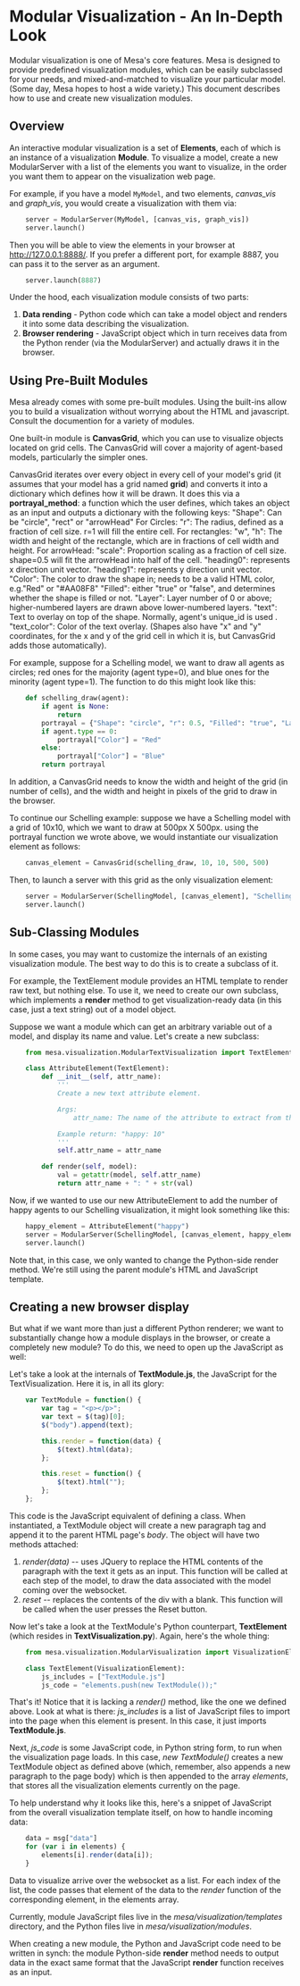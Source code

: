 Modular Visualization - An In-Depth Look
========================================

Modular visualization is one of Mesa's core features. Mesa is designed to provide predefined visualization modules, which can be easily subclassed for your needs, and mixed-and-matched to visualize your particular model. (Some day, Mesa hopes to host a wide variety.) This document describes how to use and create new visualization modules.

## Overview

An interactive modular visualization is a set of **Elements**, each of which is an instance of a visualization **Module**. To visualize a model, create a new ModularServer with a list of the elements you want to visualize, in the order you want them to appear on the visualization web page.

For example, if you have a model `MyModel`, and two elements, *canvas_vis* and *graph_vis*, you would create a visualization with them via:
```python
    server = ModularServer(MyModel, [canvas_vis, graph_vis])
    server.launch()
```
Then you will be able to view the elements in your browser at http://127.0.0.1:8888/. If you prefer a different port, for example 8887, you can pass it to the server as an argument.
```python
    server.launch(8887)
```
Under the hood, each visualization module consists of two parts:

1. **Data rending** - Python code which can take a model object and renders it into some data describing the visualization.
2. **Browser rendering** - JavaScript object which in turn receives data from the Python render (via the ModularServer) and actually draws it in the browser.

## Using Pre-Built Modules

Mesa already comes with some pre-built modules. Using the built-ins allow you to build a visualization without worrying about the HTML and javascript. Consult the documention for a variety of modules.

One built-in module is **CanvasGrid**, which you can use to visualize objects located on grid cells. The CanvasGrid will cover a majority of agent-based models, particularly the simpler ones.

CanvasGrid iterates over every object in every cell of your model's grid (it assumes that your model has a grid named **grid**) and converts it into a dictionary which defines how it will be drawn. It does this via a **portrayal_method**: a function which the user defines, which takes an object as an input and outputs a dictionary with the following keys:
    "Shape": Can be "circle", "rect" or "arrowHead"
        For Circles:
            "r": The radius, defined as a fraction of cell size. r=1 will fill the entire cell.
        For rectangles:
            "w", "h": The width and height of the rectangle, which are in fractions of cell width and height.
        For arrowHead:
            "scale": Proportion scaling as a fraction of cell size. shape=0.5 will fit the arrowHead into half of the cell.
            "heading0": represents x direction unit vector.
            "heading1": represents y direction unit vector.
    "Color": The color to draw the shape in; needs to be a valid HTML color, e.g."Red" or "#AA08F8"
    "Filled": either "true" or "false", and determines whether the shape is filled or not.
    "Layer": Layer number of 0 or above; higher-numbered layers are drawn above lower-numbered layers.
    "text": Text to overlay on top of the shape. Normally, agent's unique_id is used .
    "text_color": Color of the text overlay.
    (Shapes also have "x" and "y" coordinates, for the x and y of the grid cell in which it is, but CanvasGrid adds those automatically).

For example, suppose for a Schelling model, we want to draw all agents as circles; red ones for the majority (agent type=0), and blue ones for the minority (agent type=1). The function to do this might look like this:

```python
    def schelling_draw(agent):
        if agent is None:
            return
        portrayal = {"Shape": "circle", "r": 0.5, "Filled": "true", "Layer": 0}
        if agent.type == 0:
            portrayal["Color"] = "Red"
        else:
            portrayal["Color"] = "Blue"
        return portrayal
```

In addition, a CanvasGrid needs to know the width and height of the grid (in number of cells), and the width and height in pixels of the grid to draw in the browser.

To continue our Schelling example: suppose we have a Schelling model with a grid of 10x10, which we want to draw at 500px X 500px. using the portrayal function we wrote above, we would instantiate our visualization element as follows:
```python
    canvas_element = CanvasGrid(schelling_draw, 10, 10, 500, 500)
```
Then, to launch a server with this grid as the only visualization element:

```python
    server = ModularServer(SchellingModel, [canvas_element], "Schelling")
    server.launch()
```
## Sub-Classing Modules

In some cases, you may want to customize the internals of an existing visualization module. The best way to do this is to create a subclass of it.

For example, the TextElement module provides an HTML template to render raw text, but nothing else. To use it, we need to create our own subclass, which implements a **render** method to get visualization-ready data (in this case, just a text string) out of a model object.

Suppose we want a module which can get an arbitrary variable out of a model, and display its name and value. Let's create a new subclass:
```python
    from mesa.visualization.ModularTextVisualization import TextElement

    class AttributeElement(TextElement):
        def __init__(self, attr_name):
            '''
            Create a new text attribute element.

            Args:
                attr_name: The name of the attribute to extract from the model.

            Example return: "happy: 10"
            '''
            self.attr_name = attr_name

        def render(self, model):
            val = getattr(model, self.attr_name)
            return attr_name + ": " + str(val)
```

Now, if we wanted to use our new AttributeElement to add the number of happy agents to our Schelling visualization, it might look something like this:
```python
    happy_element = AttributeElement("happy")
    server = ModularServer(SchellingModel, [canvas_element, happy_element], "Schelling")
    server.launch()
```

Note that, in this case, we only wanted to change the Python-side render method. We're still using the parent module's HTML and JavaScript template.

## Creating a new browser display

But what if we want more than just a different Python renderer; we want to substantially change how a module displays in the browser, or create a completely new module? To do this, we need to open up the JavaScript as well:

Let's take a look at the internals of **TextModule.js**, the  JavaScript for the TextVisualization. Here it is, in all its glory:
```javascript
    var TextModule = function() {
        var tag = "<p></p>";
        var text = $(tag)[0];
        $("body").append(text);

        this.render = function(data) {
            $(text).html(data);
        };

        this.reset = function() {
            $(text).html("");
        };
    };
```

This code is the JavaScript equivalent of defining a class. When instantiated, a TextModule object will create a new paragraph tag and append it to the parent HTML page's *body*. The object will have two methods attached:

1. *render(data)* -- uses JQuery to replace the HTML contents of the paragraph with the text it gets as an input. This function will be called at each step of the model, to draw the data associated with the model coming over the websocket.
2. *reset* -- replaces the contents of the div with a blank. This function will be called when the user presses the Reset button.

Now let's take a look at the TextModule's Python counterpart, **TextElement** (which resides in **TextVisualization.py**). Again, here's the whole thing:
```python
    from mesa.visualization.ModularVisualization import VisualizationElement

    class TextElement(VisualizationElement):
        js_includes = ["TextModule.js"]
        js_code = "elements.push(new TextModule());"
```
That's it! Notice that it is lacking a *render()* method, like the one we defined above. Look at what is there: *js_includes* is a list of JavaScript files to import into the page when this element is present. In this case, it just imports **TextModule.js**.

Next, *js_code* is some JavaScript code, in Python string form, to run when the visualization page loads. In this case, *new TextModule()* creates a new TextModule object as defined above (which, remember, also appends a new paragraph to the page body) which is then appended to the array *elements*, that stores all the visualization elements currently on the page.

To help understand why it looks like this, here's a snippet of JavaScript from the overall visualization template itself, on how to handle incoming data:
```javascript
    data = msg["data"]
    for (var i in elements) {
        elements[i].render(data[i]);
    }
```
Data to visualize arrive over the websocket as a list. For each index of the list, the code passes that element of the data to the *render* function of the corresponding element, in the elements array.

Currently, module JavaScript files live in the *mesa/visualization/templates* directory, and the Python files live in *mesa/visualization/modules*.

When creating a new module, the Python and JavaScript code need to be written in synch: the module Python-side **render** method needs to output data in the exact same format that the JavaScript **render** function receives as an input.

